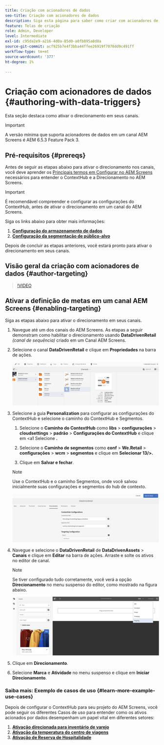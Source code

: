 ```yaml
---
title: Criação com acionadores de dados
seo-title: Criação com acionadores de dados
description: Siga esta página para saber como criar com acionadores de dados.
feature: Telas de criação
role: Admin, Developer
level: Intermediate
exl-id: c95da2e9-a216-4d0a-85d0-a0fb895a8d8a
source-git-commit: acf925b7e4f3bba44ffee26919f7078dd9c491ff
workflow-type: tm+mt
source-wordcount: '377'
ht-degree: 1%

---
```


# Criação com acionadores de dados {#authoring-with-data-triggers}

Esta seção destaca como ativar o direcionamento em seus canais.

>[!IMPORTANT]
>
>A versão mínima que suporta acionadores de dados em um canal AEM Screens é AEM 6.5.3 Feature Pack 3.

## Pré-requisitos {#prereqs}

Antes de seguir as etapas abaixo para ativar o direcionamento nos canais, você deve aprender os [Principais termos em Configurar no AEM Screens](configuring-context-hub.md) necessários para entender o ContextHub e a Direcionamento no AEM Screens.

>[!IMPORTANT]
>
>É recomendável compreender e configurar as configurações do ContextHub, antes de ativar o direcionamento em um canal do AEM Screens.

Siga os links abaixo para obter mais informações:

1. **[Configuração do armazenamento de dados](configuring-context-hub.md)**
1. **[Configuração da segmentação de público-alvo](configuring-context-hub.md)**

Depois de concluir as etapas anteriores, você estará pronto para ativar o direcionamento em seus canais.

## Visão geral da criação com acionadores de dados {#author-targeting}

>[!VIDEO](https://video.tv.adobe.com/v/31921)

## Ativar a definição de metas em um canal AEM Screens {#enabling-targeting}

Siga as etapas abaixo para ativar o direcionamento em seus canais.

1. Navegue até um dos canais do AEM Screens. As etapas a seguir demonstram como habilitar o direcionamento usando **DataDrivenRetail** *(canal de sequência)* criado em um Canal AEM Screens.

1. Selecione o canal **DataDrivenRetail** e clique em **Propriedades** na barra de ações.

   ![screen_shot_2019-05-01at43332pm](assets/screen_shot_2019-05-01at43332pm.png)

1. Selecione a guia **Personalization** para configurar as configurações do ContextHub e selecione o caminho do ContextHub e Segmentos.

   1. Selecione o **Caminho do ContextHub** como **libs** > **configurações** > **cloudsettings** > **padrão** > **Configurações do ContextHub** e clique em &lt;a1 Selecione **.**

   1. Selecione o **Caminho de segmentos** como **conf** > **We.Retail** > **configurações** > **wcm** > **segmentos** e clique em **Selecionar 13/>.**

   1. Clique em **Salvar e fechar**.
   >[!NOTE]
   >
   >Use o ContextHub e o caminho Segmentos, onde você salvou inicialmente suas configurações e segmentos do hub de contexto.

   ![screen_shot_2019-05-01at44030pm](assets/screen_shot_2019-05-01at44030pm.png)

1. Navegue e selecione o **DataDrivenRetail** de **DataDrivenAssets** > **Canais** e clique em **Editar** na barra de ações. Arraste e solte os ativos no editor de canal.

   >[!NOTE]
   >
   >Se tiver configurado tudo corretamente, você verá a opção **Direcionamento** no menu suspenso do editor, como mostrado na figura abaixo.

   ![screen_shot_2019-05-01at44231pm](assets/screen_shot_2019-05-01at44231pm.png)

1. Clique em **Direcionamento**.

1. Selecione **Marca** e **Atividade** no menu suspenso e clique em **Iniciar Direcionamento**.

### Saiba mais: Exemplo de casos de uso {#learn-more-example-use-cases}

Depois de configurar o ContextHub para seu projeto do AEM Screens, você pode seguir os diferentes Casos de uso para entender como os ativos acionados por dados desempenham um papel vital em diferentes setores:

1. **[Ativação direcionada para inventário de varejo](retail-inventory-activation.md)**
1. **[Ativação da temperatura do centro de viagens](local-temperature-activation.md)**
1. **[Ativação de Reserva de Hospitalidade](hospitality-reservation-activation.md)**
